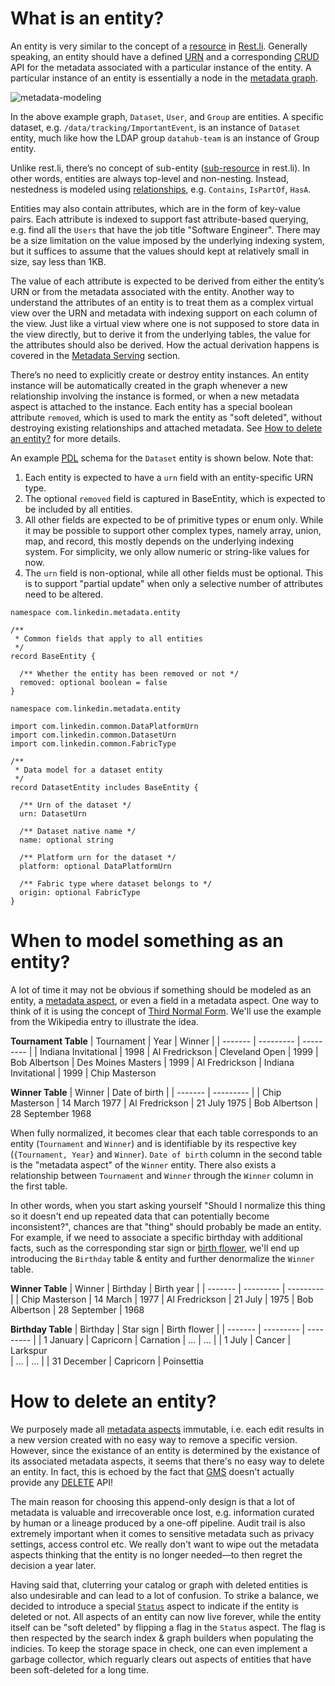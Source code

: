 # What is an entity?

An entity is very similar to the concept of a [resource](https://linkedin.github.io/rest.li/user_guide/restli_server#writing-resources) in [Rest.li](http://rest.li/). Generally speaking, an entity should have a defined [URN](urn.md) and a corresponding [CRUD](https://en.wikipedia.org/wiki/Create,_read,_update_and_delete) API for the metadata associated with a particular instance of the entity. A particular instance of an entity is essentially a node in the [metadata graph](graph.md). 

![metadata-modeling](../imgs/metadata-modeling.png)

In the above example graph, `Dataset`, `User`, and `Group` are entities. A specific dataset, e.g. `/data/tracking/ImportantEvent`, is an instance of `Dataset` entity, much like how the LDAP group `datahub-team` is an instance of Group entity.

Unlike rest.li, there’s no concept of sub-entity ([sub-resource](https://github.com/linkedin/rest.li/wiki/Rest.li-User-Guide#sub-resources) in rest.li). In other words, entities are always top-level and non-nesting. Instead, nestedness is modeled using [relationships](relationship.md), e.g. `Contains`, `IsPartOf`, `HasA`.

Entities may also contain attributes, which are in the form of key-value pairs. Each attribute is indexed to support fast attribute-based querying, e.g. find all the `Users` that have the job title "Software Engineer". There may be a size limitation on the value imposed by the underlying indexing system, but it suffices to assume that the values should kept at relatively small in size, say less than 1KB.

The value of each attribute is expected to be derived from either the entity’s URN or 
from the metadata associated with the entity. Another way to understand the attributes of an entity is to treat them as a complex virtual view over the URN and metadata with indexing support on each column of the view. Just like a virtual view where one is not supposed to store data in the view directly, but to derive it from the underlying tables, the value for the attributes should also be derived. How the actual derivation happens is covered in the [Metadata Serving](../architecture/architecture.md#metadata-serving) section.

There’s no need to explicitly create or destroy entity instances. An entity instance will be automatically created in the graph whenever a new relationship involving the instance is formed, or when a new metadata aspect is attached to the instance. 
Each entity has a special boolean attribute `removed`, which is used to mark the entity as "soft deleted", 
without destroying existing relationships and attached metadata. See [How to delete an entity?](#how-to-delete-an-entity) for more details.

An example [PDL](https://linkedin.github.io/rest.li/pdl_schema) schema for the `Dataset` entity is shown below. Note that:
1. Each entity is expected to have a `urn` field with an entity-specific URN type.
2. The optional `removed` field is captured in BaseEntity, which is expected to be included by all entities.
3. All other fields are expected to be of primitive types or enum only. 
While it may be possible to support other complex types, namely array, union, map, and record, 
this mostly depends on the underlying indexing system. For simplicity, we only allow numeric or string-like values for now.
4. The `urn` field is non-optional, while all other fields must be optional. 
This is to support "partial update" when only a selective number of attributes need to be altered.

```
namespace com.linkedin.metadata.entity

/**
 * Common fields that apply to all entities
 */
record BaseEntity {

  /** Whether the entity has been removed or not */
  removed: optional boolean = false
}
```

```
namespace com.linkedin.metadata.entity

import com.linkedin.common.DataPlatformUrn
import com.linkedin.common.DatasetUrn
import com.linkedin.common.FabricType

/**
 * Data model for a dataset entity
 */
record DatasetEntity includes BaseEntity {

  /** Urn of the dataset */
  urn: DatasetUrn

  /** Dataset native name */
  name: optional string

  /** Platform urn for the dataset */
  platform: optional DataPlatformUrn

  /** Fabric type where dataset belongs to */
  origin: optional FabricType
}
```

# When to model something as an entity?

A lot of time it may not be obvious if something should be modeled as an entity, a [metadata aspect](aspect.md), or even a field in a metadata aspect. One way to think of it is using the concept of [Third Normal Form](https://en.wikipedia.org/wiki/Third_normal_form). We'll use the example from the Wikipedia entry to illustrate the idea.

**Tournament Table**
| Tournament | Year | Winner |
| ------- | --------- | --------- |
| Indiana Invitational | 1998 | Al Fredrickson 
| Cleveland Open | 1999 | Bob Albertson
| Des Moines Masters | 1999 | Al Fredrickson
| Indiana Invitational | 1999 | Chip Masterson

**Winner Table**
| Winner | Date of birth |
| ------- | --------- |
| Chip Masterson | 14 March 1977 
| Al Fredrickson | 21 July 1975
| Bob Albertson | 28 September 1968

When fully normalized, it becomes clear that each table corresponds to an entity (`Tournament` and `Winner`) and is identifiable by its respective key (`{Tournament, Year}` and `Winner`). `Date of birth` column in the second table is the "metadata aspect" of the `Winner` entity. There also exists a relationship between `Tournament` and `Winner` through the `Winner` column in the first table.

In other words, when you start asking yourself "Should I normalize this thing so it doesn't end up repeated data that can potentially become inconsistent?", chances are that "thing" should probably be made an entity. For example, if we need to associate a specific birthday with additional facts, such as the corresponding star sign or [birth flower](https://en.wikipedia.org/wiki/Birth_flower), we'll end up introducing the `Birthday` table & entity and further denormalize the `Winner` table.

**Winner Table**
| Winner | Birthday | Birth year |
| ------- | --------- | --------- |
| Chip Masterson | 14 March | 1977 
| Al Fredrickson | 21 July | 1975
| Bob Albertson | 28 September | 1968

**Birthday Table**
| Birthday | Star sign | Birth flower |
| ------- | --------- | --------- |
| 1 January | Capricorn | Carnation
| ... | ... |
| 1 July | Cancer | Larkspur  
| ... | ... |
| 31 December | Capricorn | Poinsettia

# How to delete an entity?

We purposely made all [metadata aspects](aspect.md) immutable, i.e. each edit results in a new version created with no easy way to remove a specific version. However, since the existance of an entity is determined by the existance of its associated metadata aspects, it seems that there's no easy way to delete an entity. In fact, this is echoed by the fact that [GMS](gms.md) doesn't actually provide any [DELETE](https://linkedin.github.io/rest.li/user_guide/restli_server#delete) API!

The main reason for choosing this append-only design is that a lot of metadata is valuable and irrecoverable once lost, e.g. information curated by human or a lineage produced by a one-off pipeline. Audit trail is also extremely important when it comes to sensitive metadata such as privacy settings, access control etc. We really don't want to wipe out the metadata aspects thinking that the entity is no longer needed—to then regret the decision a year later.

Having said that, cluterring your catalog or graph with deleted entities is also undesirable and can lead to a lot of confusion. To strike a balance, we decided to introduce a special [`Status`](https://github.com/linkedin/datahub/blob/master/metadata-models/src/main/pegasus/com/linkedin/common/Status.pdl) aspect to indicate if the entity is deleted or not. All aspects of an entity can now live forever, while the entity itself can be "soft deleted" by flipping a flag in the `Status` aspect. The flag is then respected by the search index & graph builders when populating the indicies. To keep the storage space in check, one can even implement a garbage collector, which reguarly clears out aspects of entities that have been soft-deleted for a long time. 

